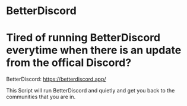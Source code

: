 # BetterDiscord

# Tired of running BetterDiscord everytime when there is an update from the offical Discord?

BetterDiscord: https://betterdiscord.app/

This Script will run BetterDiscord and quietly and get you back to the communities that you are in.
